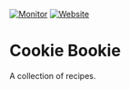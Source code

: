 [![Monitor](https://github.com/bjornnorgaard/cookiebookie/actions/workflows/monitor.yml/badge.svg?branch=main)](https://github.com/bjornnorgaard/cookiebookie/actions/workflows/monitor.yml)
[![Website](https://github.com/bjornnorgaard/cookiebookie/actions/workflows/website.yml/badge.svg?branch=main)](https://github.com/bjornnorgaard/cookiebookie/actions/workflows/website.yml)

# Cookie Bookie
A collection of recipes.


